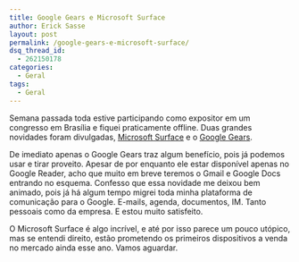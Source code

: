 ```yaml
---
title: Google Gears e Microsoft Surface
author: Erick Sasse
layout: post
permalink: /google-gears-e-microsoft-surface/
dsq_thread_id:
  - 262150178
categories:
  - Geral
tags:
  - Geral
---
```

Semana passada toda estive participando como expositor em um congresso em Brasília e fiquei praticamente offline. Duas grandes novidades foram divulgadas, [Microsoft Surface][1] e o [Google Gears][2].

De imediato apenas o Google Gears traz algum benefício, pois já podemos usar e tirar proveito. Apesar de por enquanto ele estar disponível apenas no Google Reader, acho que muito em breve teremos o Gmail e Google Docs entrando no esquema. Confesso que essa novidade me deixou bem animado, pois já há algum tempo migrei toda minha plataforma de comunicação para o Google. E-mails, agenda, documentos, IM. Tanto pessoais como da empresa. E estou muito satisfeito.

O Microsoft Surface é algo incrível, e até por isso parece um pouco utópico, mas se entendi direito, estão prometendo os primeiros dispositivos a venda no mercado ainda esse ano. Vamos aguardar.

 [1]: http://www.microsoft.com/surface/
 [2]: http://gears.google.com/
